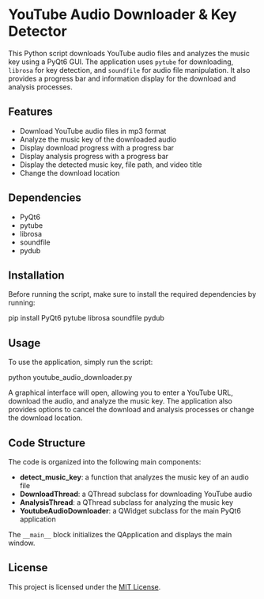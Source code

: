 # YouTube Audio Downloader & Key Detector

This Python script downloads YouTube audio files and analyzes the music key using a PyQt6 GUI. The application uses `pytube` for downloading, `librosa` for key detection, and `soundfile` for audio file manipulation. It also provides a progress bar and information display for the download and analysis processes.

## Features

- Download YouTube audio files in mp3 format
- Analyze the music key of the downloaded audio
- Display download progress with a progress bar
- Display analysis progress with a progress bar
- Display the detected music key, file path, and video title
- Change the download location

## Dependencies

- PyQt6
- pytube
- librosa
- soundfile
- pydub

## Installation

Before running the script, make sure to install the required dependencies by running:

pip install PyQt6 pytube librosa soundfile pydub

## Usage

To use the application, simply run the script:

python youtube_audio_downloader.py

A graphical interface will open, allowing you to enter a YouTube URL, download the audio, and analyze the music key. The application also provides options to cancel the download and analysis processes or change the download location.

## Code Structure

The code is organized into the following main components:

- **detect_music_key**: a function that analyzes the music key of an audio file
- **DownloadThread**: a QThread subclass for downloading YouTube audio
- **AnalysisThread**: a QThread subclass for analyzing the music key
- **YoutubeAudioDownloader**: a QWidget subclass for the main PyQt6 application

The `__main__` block initializes the QApplication and displays the main window.

## License

This project is licensed under the [MIT License](https://opensource.org/licenses/MIT).
